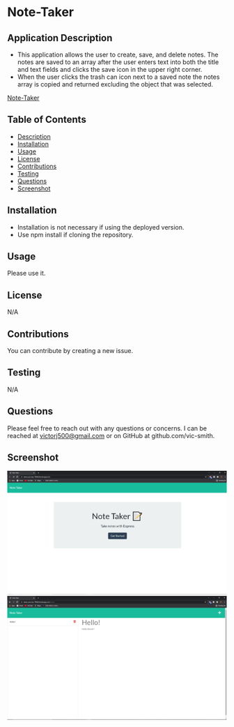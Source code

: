 # Note-Taker

## Application Description
- This application allows the user to create, save, and delete notes.
The notes are saved to an array after the user enters text into both the title and text fields and clicks the save icon in the upper right corner.
- When the user clicks the trash can icon next to a saved note the notes array is copied and returned excluding the object that was selected.

[Note-Taker](https://damp-journey-79660.herokuapp.com/)

## Table of Contents
* [Description](#application-description)
* [Installation](#installation)
* [Usage](#usage)
* [License](#license)
* [Contributions](#contributions)
* [Testing](#testing)
* [Questions](#questions)
* [Screenshot](#screenshot)

## Installation
- Installation is not necessary if using the deployed version.
- Use npm install if cloning the repository.

## Usage
Please use it.

## License
N/A

## Contributions
You can contribute by creating a new issue.

## Testing
N/A

## Questions
Please feel free to reach out with any questions or concerns. I can be reached at victorj500@gmail.com or on GitHub at github.com/vic-smith.

## Screenshot
![Screenshot](./note-taker.png)
![Screenshot](./note-taker-notes.png)